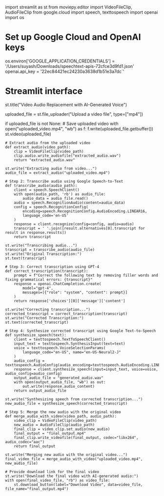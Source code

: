 import streamlit as st
from moviepy.editor import VideoFileClip, AudioFileClip
from google.cloud import speech, texttospeech
import openai
import os

# Set up Google Cloud and OpenAI keys
os.environ['GOOGLE_APPLICATION_CREDENTIALS'] = '/Users/suyash/Downloads/speechtext-apis-72cfce3d9fd1.json'
openai.api_key = '22ec84421ec24230a3638d1b51e3a7dc`'

# Streamlit interface
st.title("Video Audio Replacement with AI-Generated Voice")

uploaded_file = st.file_uploader("Upload a video file", type=["mp4"])

if uploaded_file is not None:
    # Save uploaded video
    with open("uploaded_video.mp4", "wb") as f:
        f.write(uploaded_file.getbuffer())
    st.video(uploaded_file)

    # Extract audio from the uploaded video
    def extract_audio(video_path):
        clip = VideoFileClip(video_path)
        clip.audio.write_audiofile("extracted_audio.wav")
        return "extracted_audio.wav"

    st.write("Extracting audio from video...")
    audio_file = extract_audio("uploaded_video.mp4")
    
    # Step 2: Transcribe audio using Google Speech-to-Text
    def transcribe_audio(audio_path):
        client = speech.SpeechClient()
        with open(audio_path, 'rb') as audio_file:
            audio_data = audio_file.read()
        audio = speech.RecognitionAudio(content=audio_data)
        config = speech.RecognitionConfig(
            encoding=speech.RecognitionConfig.AudioEncoding.LINEAR16,
            language_code='en-US'
        )
        response = client.recognize(config=config, audio=audio)
        transcript = ' '.join([result.alternatives[0].transcript for result in response.results])
        return transcript

    st.write("Transcribing audio...")
    transcript = transcribe_audio(audio_file)
    st.write("Original Transcription:")
    st.text(transcript)

    # Step 3: Correct transcription using GPT-4
    def correct_transcription(transcript):
        prompt = f"Correct the following text by removing filler words and fixing grammatical errors: {transcript}"
        response = openai.ChatCompletion.create(
            model="gpt-4",
            messages=[{"role": "system", "content": prompt}]
        )
        return response['choices'][0]['message']['content']

    st.write("Correcting transcription...")
    corrected_transcript = correct_transcription(transcript)
    st.write("Corrected Transcription:")
    st.text(corrected_transcript)

    # Step 4: Synthesize corrected transcript using Google Text-to-Speech
    def synthesize_speech(text):
        client = texttospeech.TextToSpeechClient()
        input_text = texttospeech.SynthesisInput(text=text)
        voice = texttospeech.VoiceSelectionParams(
            language_code="en-US", name="en-US-Neural2-J"
        )
        audio_config = texttospeech.AudioConfig(audio_encoding=texttospeech.AudioEncoding.LINEAR16)
        response = client.synthesize_speech(input=input_text, voice=voice, audio_config=audio_config)
        output_audio_file = "generated_audio.wav"
        with open(output_audio_file, "wb") as out:
            out.write(response.audio_content)
        return output_audio_file

    st.write("Synthesizing speech from corrected transcription...")
    new_audio_file = synthesize_speech(corrected_transcript)
    
    # Step 5: Merge the new audio with the original video
    def merge_audio_with_video(video_path, audio_path):
        video_clip = VideoFileClip(video_path)
        new_audio = AudioFileClip(audio_path)
        final_clip = video_clip.set_audio(new_audio)
        final_output = "final_output.mp4"
        final_clip.write_videofile(final_output, codec="libx264", audio_codec="aac")
        return final_output

    st.write("Merging new audio with the original video...")
    final_video_file = merge_audio_with_video("uploaded_video.mp4", new_audio_file)

    # Provide download link for the final video
    st.write("Download the final video with AI-generated audio:")
    with open(final_video_file, "rb") as video_file:
        st.download_button(label="Download Video", data=video_file, file_name="final_output.mp4")
